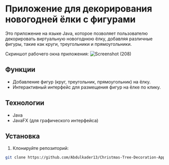 # Приложение для декорирования новогодней ёлки с фигурами

Это приложение на языке Java, которое позволяет пользователю декорировать виртуальную новогоднюю ёлку, добавляя различные фигуры, такие как круги, треугольники и прямоугольники.

 Скриншот рабочего окна приложения:
![Screenshot (208)](https://github.com/user-attachments/assets/f1e1b641-8629-4c5e-b250-5b5be4af4dd4)

## Функции
- Добавление фигур (круг, треугольник, прямоугольник) на ёлку.
- Интерактивный интерфейс для размещения фигур на ёлке по клику.

## Технологии
- Java
- JavaFX (для графического интерфейса)

## Установка

1. Клонируйте репозиторий:
```bash
git clone https://github.com/Abdulkader13/Christmas-Tree-Decoration-App.git




